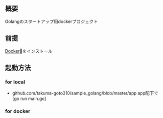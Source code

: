 ## 概要
Golangのスタートアップ用dockerプロジェクト

## 前提
[Docker](https://docs.docker.com/install/)をインストール  

## 起動方法
### for local
- github.com/takuma-goto310/sample_golang/blob/master/app
app配下で[go run main.go]
### for docker